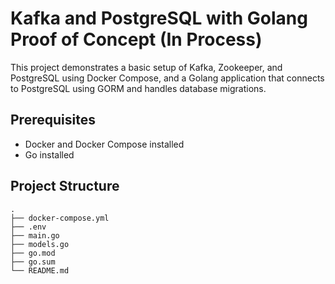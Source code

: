 # Kafka and PostgreSQL with Golang Proof of Concept (In Process)

This project demonstrates a basic setup of Kafka, Zookeeper, and PostgreSQL using Docker Compose, and a Golang application that connects to PostgreSQL using GORM and handles database migrations.

## Prerequisites

- Docker and Docker Compose installed
- Go installed

## Project Structure

```plaintext
.
├── docker-compose.yml
├── .env
├── main.go
├── models.go
├── go.mod
├── go.sum
└── README.md
